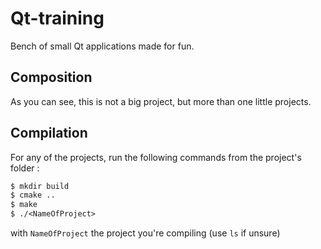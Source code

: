 # Qt-training

Bench of small Qt applications made for fun.

## Composition

As you can see, this is not a big project, but more than one little projects.

## Compilation

For any of the projects, run the following commands from the project's folder :
```txt
$ mkdir build
$ cmake ..
$ make
$ ./<NameOfProject>
```
with `NameOfProject` the project you're compiling (use `ls` if unsure)
